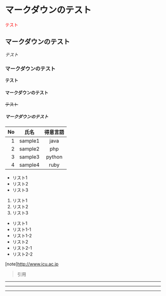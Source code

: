 # マークダウンのテスト

<font color=red>テスト</font>

## マークダウンのテスト

*テスト*

### マークダウンのテスト

**テスト**

#### マークダウンのテスト

~~テスト~~

##### マークダウンのテスト

| No | 氏名 | 得意言語 |
| ----: | --------------- | :---------: |
| 1 | sample1 | java |
| 2 | sample2 | php |
| 3 | sample3 | python |
| 4 | sample4 | ruby |

- リスト1
- リスト2
- リスト3

1. リスト1
2. リスト2
3. リスト3

- リスト1
 - リスト1-1
 - リスト1-2
- リスト2
 - リスト2-1
 - リスト2-2

 [note]http://www.icu.ac.jp

 > 引用

 ***
 ---
 ___